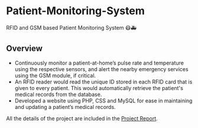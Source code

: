# Patient-Monitoring-System
RFID and GSM based Patient Monitoring System 😷🚑

## Overview
* Continuously monitor a patient-at-home’s pulse rate and temperature using the respective sensors, and alert the nearby emergency services using the GSM module, if critical.
* An RFID reader would read the unique ID stored in each RFID card that is given to every patient. This would automatically retrieve the patient's medical records from the database.
* Developed a website using PHP, CSS and MySQL for ease in maintaining and updating a patient’s medical records.

All the details of the project are included in the [Project Report](https://github.com/kev5/Patient-Monitoring-System/blob/master/BE%20PROJECT%20REPORT.pdf).

